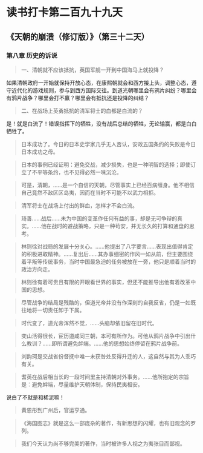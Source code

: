 读书打卡第二百九十九天
===

《天朝的崩溃（修订版）》（第三十二天）
---

### 第八章 历史的诉说

> 一、清朝就不应该抵抗，英国军舰一开到中国海马上就投降？

如果清朝政府一开始就保持开放心态，在康熙朝就会和西方接上头，调整心态，遵守近代化的游戏规则，参与到西方国际交往。到道光朝哪里会有鸦片纠纷？哪里会有鸦片战争？哪里会打不赢？哪里会有抵抗还是投降的纠结？

> 二、在战场上英勇抵抗的清军将士的血都是白流的？

是！就是白流了！错误指挥下的牺牲，没有战后总结的牺牲，无论输赢，都是白白牺牲了。

> 日本成功了。今日的日本史学家几乎无人否认，安政五国条约的失败是今日日本成功之母。

> 日本的事例已经证明：避免交战，减少损失，也是一种明智的选择；即使订立了不平等条约，也不见得必然一味沉沦。

> 可是，清朝，……是一个自信的天朝，尽管事实上已经百病缠身。他不相信自己竟然不敌区区岛夷，因而在当时不可能不以武力相拒。

> 清军将士在战场上付出的鲜血，怎样才不会白流。

> 琦善……战后……未为中国的变革作任何有益的事，却是无可争辩的真实。……他在战时的避战策略，只是一种苟安，并无长久的打算和通盘的思考。

> 林则徐对战局的发展十分关心。……他提出了八字要言……表现出值得肯定的积极进取精神。……复出后……其办事细密的作风一如从前，但主要围绕着平叛等传统事务，当时中国最急迫的任务被放在一旁，他只是顺着当时的政治方向走。

> 林则徐有着可贵且有限的开眼看世界的事实，但还不能推导出他有着改革中国的思想。

> 尽管战争的结局是残酷的，但道光帝并没有作深刻的自我反省，仍是一如既往地将一切责任卸于下属。

> 时代变了，道光帝浑然不觉，……头脑却依旧留在旧时代。

> 奕山活得很长，宦历道咸同三朝，本可有所作为。可他从鸦片战争中引出什么教训？……即所谓避免衅端。……他的思想始终停留在鸦片战争前。

> 刘韵珂是交战省份督抚中唯一未获咎处反得升迁的人，这自然与其为人乖巧有关。

> 耆英在战后相当长的一段时间里主持清朝对外事务。……他所抱定的宗旨是：避免衅端，尽量维护天朝体制，保持民夷相安。

说白了不就是和稀泥嘛！

>黄恩彤到广州后，官运亨通。

> 《海国图志》就是这么一部庞杂的著作，有新思想的闪耀，也有旧观念的罗列。

> 我们今天认为尚不够完美的著作，当时被许多人视之为夷张目而鄙视。